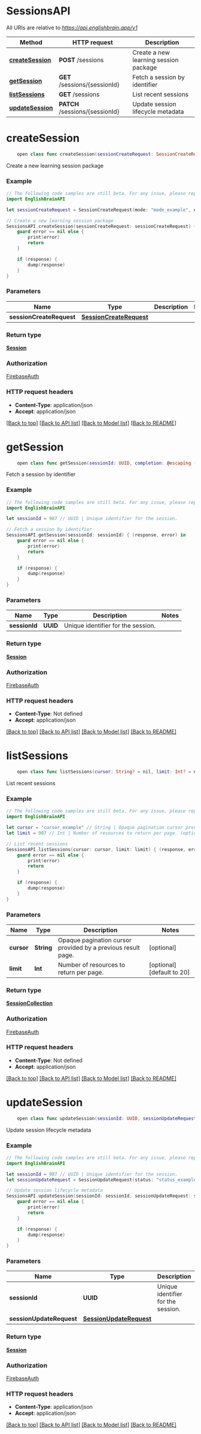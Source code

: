# SessionsAPI

All URIs are relative to *https://api.englishbrain.app/v1*

Method | HTTP request | Description
------------- | ------------- | -------------
[**createSession**](SessionsAPI.md#createsession) | **POST** /sessions | Create a new learning session package
[**getSession**](SessionsAPI.md#getsession) | **GET** /sessions/{sessionId} | Fetch a session by identifier
[**listSessions**](SessionsAPI.md#listsessions) | **GET** /sessions | List recent sessions
[**updateSession**](SessionsAPI.md#updatesession) | **PATCH** /sessions/{sessionId} | Update session lifecycle metadata


# **createSession**
```swift
    open class func createSession(sessionCreateRequest: SessionCreateRequest, completion: @escaping (_ data: Session?, _ error: Error?) -> Void)
```

Create a new learning session package

### Example
```swift
// The following code samples are still beta. For any issue, please report via http://github.com/OpenAPITools/openapi-generator/issues/new
import EnglishBrainAPI

let sessionCreateRequest = SessionCreateRequest(mode: "mode_example", entryPoint: "entryPoint_example", patternFocus: ["patternFocus_example"], includeAudio: false, seedSessionId: "seedSessionId_example") // SessionCreateRequest | 

// Create a new learning session package
SessionsAPI.createSession(sessionCreateRequest: sessionCreateRequest) { (response, error) in
    guard error == nil else {
        print(error)
        return
    }

    if (response) {
        dump(response)
    }
}
```

### Parameters

Name | Type | Description  | Notes
------------- | ------------- | ------------- | -------------
 **sessionCreateRequest** | [**SessionCreateRequest**](SessionCreateRequest.md) |  | 

### Return type

[**Session**](Session.md)

### Authorization

[FirebaseAuth](../README.md#FirebaseAuth)

### HTTP request headers

 - **Content-Type**: application/json
 - **Accept**: application/json

[[Back to top]](#) [[Back to API list]](../README.md#documentation-for-api-endpoints) [[Back to Model list]](../README.md#documentation-for-models) [[Back to README]](../README.md)

# **getSession**
```swift
    open class func getSession(sessionId: UUID, completion: @escaping (_ data: Session?, _ error: Error?) -> Void)
```

Fetch a session by identifier

### Example
```swift
// The following code samples are still beta. For any issue, please report via http://github.com/OpenAPITools/openapi-generator/issues/new
import EnglishBrainAPI

let sessionId = 987 // UUID | Unique identifier for the session.

// Fetch a session by identifier
SessionsAPI.getSession(sessionId: sessionId) { (response, error) in
    guard error == nil else {
        print(error)
        return
    }

    if (response) {
        dump(response)
    }
}
```

### Parameters

Name | Type | Description  | Notes
------------- | ------------- | ------------- | -------------
 **sessionId** | **UUID** | Unique identifier for the session. | 

### Return type

[**Session**](Session.md)

### Authorization

[FirebaseAuth](../README.md#FirebaseAuth)

### HTTP request headers

 - **Content-Type**: Not defined
 - **Accept**: application/json

[[Back to top]](#) [[Back to API list]](../README.md#documentation-for-api-endpoints) [[Back to Model list]](../README.md#documentation-for-models) [[Back to README]](../README.md)

# **listSessions**
```swift
    open class func listSessions(cursor: String? = nil, limit: Int? = nil, completion: @escaping (_ data: SessionCollection?, _ error: Error?) -> Void)
```

List recent sessions

### Example
```swift
// The following code samples are still beta. For any issue, please report via http://github.com/OpenAPITools/openapi-generator/issues/new
import EnglishBrainAPI

let cursor = "cursor_example" // String | Opaque pagination cursor provided by a previous result page. (optional)
let limit = 987 // Int | Number of resources to return per page. (optional) (default to 20)

// List recent sessions
SessionsAPI.listSessions(cursor: cursor, limit: limit) { (response, error) in
    guard error == nil else {
        print(error)
        return
    }

    if (response) {
        dump(response)
    }
}
```

### Parameters

Name | Type | Description  | Notes
------------- | ------------- | ------------- | -------------
 **cursor** | **String** | Opaque pagination cursor provided by a previous result page. | [optional] 
 **limit** | **Int** | Number of resources to return per page. | [optional] [default to 20]

### Return type

[**SessionCollection**](SessionCollection.md)

### Authorization

[FirebaseAuth](../README.md#FirebaseAuth)

### HTTP request headers

 - **Content-Type**: Not defined
 - **Accept**: application/json

[[Back to top]](#) [[Back to API list]](../README.md#documentation-for-api-endpoints) [[Back to Model list]](../README.md#documentation-for-models) [[Back to README]](../README.md)

# **updateSession**
```swift
    open class func updateSession(sessionId: UUID, sessionUpdateRequest: SessionUpdateRequest, completion: @escaping (_ data: Session?, _ error: Error?) -> Void)
```

Update session lifecycle metadata

### Example
```swift
// The following code samples are still beta. For any issue, please report via http://github.com/OpenAPITools/openapi-generator/issues/new
import EnglishBrainAPI

let sessionId = 987 // UUID | Unique identifier for the session.
let sessionUpdateRequest = SessionUpdateRequest(status: "status_example", summary: SessionSummary(accuracy: 123, totalItems: 123, correct: 123, incorrect: 123, hintsUsed: 123, comboMax: 123, brainTokensEarned: 123, durationSeconds: 123, patternImpact: [PatternImpact(patternId: "patternId_example", deltaConquestRate: 123, exposures: 123, severityBefore: 123, severityAfter: 123, hintRateBefore: 123, hintRateAfter: 123)], hintRate: 123, firstTryRate: 123, completedAt: Date(), brainBurstApplied: false, brainBurstMultiplier: 123, brainBurstEligibleAt: Date())) // SessionUpdateRequest | 

// Update session lifecycle metadata
SessionsAPI.updateSession(sessionId: sessionId, sessionUpdateRequest: sessionUpdateRequest) { (response, error) in
    guard error == nil else {
        print(error)
        return
    }

    if (response) {
        dump(response)
    }
}
```

### Parameters

Name | Type | Description  | Notes
------------- | ------------- | ------------- | -------------
 **sessionId** | **UUID** | Unique identifier for the session. | 
 **sessionUpdateRequest** | [**SessionUpdateRequest**](SessionUpdateRequest.md) |  | 

### Return type

[**Session**](Session.md)

### Authorization

[FirebaseAuth](../README.md#FirebaseAuth)

### HTTP request headers

 - **Content-Type**: application/json
 - **Accept**: application/json

[[Back to top]](#) [[Back to API list]](../README.md#documentation-for-api-endpoints) [[Back to Model list]](../README.md#documentation-for-models) [[Back to README]](../README.md)

